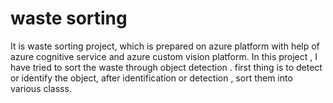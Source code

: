 # waste sorting

It is waste sorting project, which is prepared on azure platform with help of azure cognitive service and azure custom vision platform. In this project , I have tried to sort the waste through object detection . first thing is to detect or identify the object,  after identification or detection , sort them into various classs.
